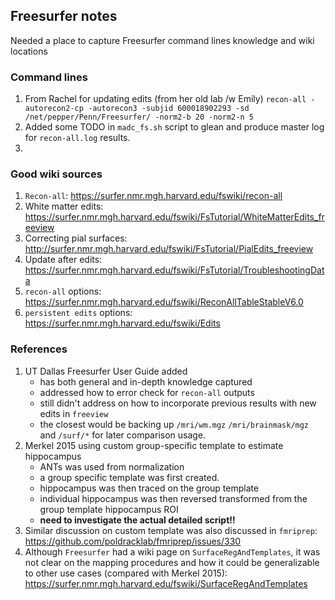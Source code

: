 ## Freesurfer notes

Needed a place to capture Freesurfer command lines knowledge and wiki locations

### Command lines
1. From Rachel for updating edits (from her old lab /w Emily)
  `recon-all -autorecon2-cp -autorecon3 -subjid 600018902293 -sd /net/pepper/Penn/Freesurfer/ -norm2-b 20 -norm2-n 5`
2. Added some TODO in `madc_fs.sh` script to glean and produce master log for `recon-all.log` results.
3.

### Good wiki sources
1. `Recon-all`: https://surfer.nmr.mgh.harvard.edu/fswiki/recon-all
2. White matter edits: https://surfer.nmr.mgh.harvard.edu/fswiki/FsTutorial/WhiteMatterEdits_freeview
3. Correcting pial surfaces: http://surfer.nmr.mgh.harvard.edu/fswiki/FsTutorial/PialEdits_freeview
4. Update after edits: https://surfer.nmr.mgh.harvard.edu/fswiki/FsTutorial/TroubleshootingData
5. `recon-all` options: https://surfer.nmr.mgh.harvard.edu/fswiki/ReconAllTableStableV6.0
6. `persistent edits` options: https://surfer.nmr.mgh.harvard.edu/fswiki/Edits

### References
1. UT Dallas Freesurfer User Guide added
    - has both general and in-depth knowledge captured
    - addressed how to error check for `recon-all` outputs
    - still didn't address on how to incorporate previous results with new edits in `freeview`
    - the closest would be backing up `/mri/wm.mgz` `/mri/brainmask/mgz` and `/surf/*` for later comparison usage.
2. Merkel 2015 using custom group-specific template to estimate hippocampus
    - ANTs was used from normalization
    - a group specific template was first created.
    - hippocampus was then traced on the group template
    - individual hippocampus was then reversed transformed from the group template hippocampus ROI
    - **need to investigate the actual detailed script!!**
3. Similar discussion on custom template was also discussed in `fmriprep`: https://github.com/poldracklab/fmriprep/issues/330
4. Although `Freesurfer` had a wiki page on `SurfaceRegAndTemplates`, it was not clear on the mapping procedures and how it could be generalizable to other use cases (compared with Merkel 2015): https://surfer.nmr.mgh.harvard.edu/fswiki/SurfaceRegAndTemplates
